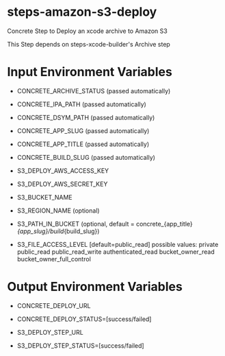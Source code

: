 steps-amazon-s3-deploy
======================

Concrete Step to Deploy an xcode archive to Amazon S3

This Step depends on steps-xcode-builder's Archive step

# Input Environment Variables
- CONCRETE_ARCHIVE_STATUS 	(passed automatically)
- CONCRETE_IPA_PATH			(passed automatically)
- CONCRETE_DSYM_PATH		(passed automatically)
- CONCRETE_APP_SLUG			(passed automatically)
- CONCRETE_APP_TITLE		(passed automatically)
- CONCRETE_BUILD_SLUG		(passed automatically)

- S3_DEPLOY_AWS_ACCESS_KEY
- S3_DEPLOY_AWS_SECRET_KEY
- S3_BUCKET_NAME
- S3_REGION_NAME			(optional)
- S3_PATH_IN_BUCKET			(optional, default = concrete_{app_title}_{app_slug}/build_{build_slug})
- S3_FILE_ACCESS_LEVEL		[default=public_read] possible values: 
	private
	public_read
	public_read_write
	authenticated_read
	bucket_owner_read
	bucket_owner_full_control

# Output Environment Variables
- CONCRETE_DEPLOY_URL
- CONCRETE_DEPLOY_STATUS=[success/failed]

- S3_DEPLOY_STEP_URL
- S3_DEPLOY_STEP_STATUS=[success/failed]